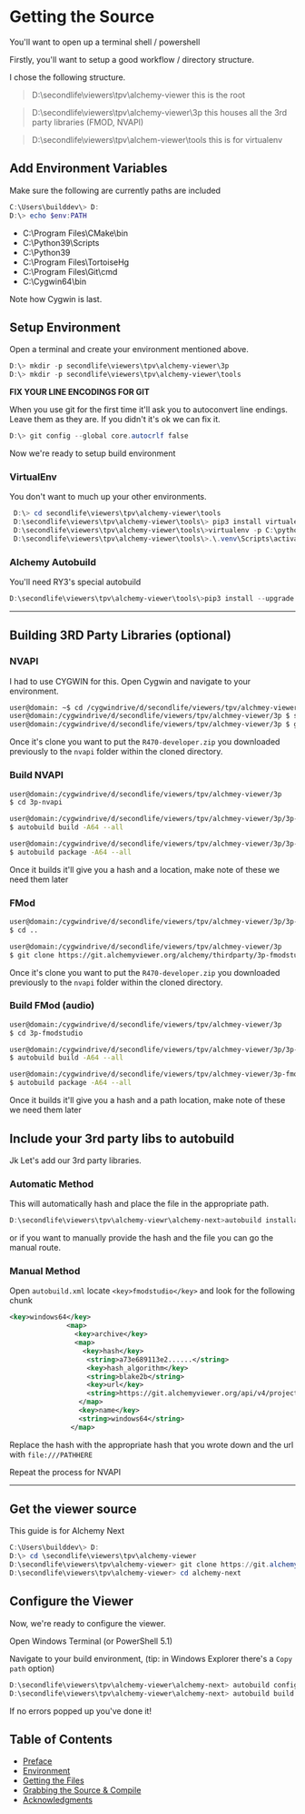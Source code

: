 # Getting the Source

You'll want to open up a terminal shell / powershell

Firstly, you'll want to setup a good workflow / directory structure.

I chose the following structure.
> D:\secondlife\viewers\tpv\alchemy-viewer
   this is the root

> D:\secondlife\viewers\tpv\alchemy-viewer\3p
   this houses all the 3rd party libraries (FMOD, NVAPI)

> D:\secondlife\viewers\tpv\alchem-viewer\tools
   this is for virtualenv

## Add Environment Variables

Make sure the following are currently paths are included

```powershell
C:\Users\builddev\> D:
D:\> echo $env:PATH
 ```

- C:\Program Files\CMake\bin
- C:\Python39\Scripts
- C:\Python39
- C:\Program Files\TortoiseHg
-  C:\Program Files\Git\cmd
-  C:\Cygwin64\bin

Note how  Cygwin is last. 

 ## Setup Environment
 Open a terminal and create your environment mentioned above.

 ```powershell
 D:\> mkdir -p secondlife\viewers\tpv\alchemy-viewer\3p
 D:\> mkdir -p secondlife\viewers\tpv\alchemy-viewer\tools
 ```


 **FIX YOUR LINE ENCODINGS FOR GIT**

When you use git for the first time it'll ask you to autoconvert line endings. Leave them as they are. If you didn't it's ok we can fix it.

```powershell
D:\> git config --global core.autocrlf false
```

Now we're ready to setup build environment

 ### VirtualEnv

 You don't want to much up your other environments.
 ```powershell
  D:\> cd secondlife\viewers\tpv\alchemy-viewer\tools
  D:\secondlife\viewers\tpv\alchemy-viewer\tools\> pip3 install virtualenv
  D:\secondlife\viewers\tpv\alchemy-viewer\tools\>virtualenv -p C:\python39\python.exe .venv
  D:\secondlife\viewers\tpv\alchemy-viewer\tools\>.\.venv\Scripts\activate
  ```

  ### Alchemy Autobuild
You'll need RY3's special autobuild
  ```powershell
  D:\secondlife\viewers\tpv\alchemy-viewer\tools\>pip3 install --upgrade autobuild -i https://git.alchemyviewer.org/api/v4/projects/54/packages/pypi/simple 
 ```

 ---

 ## Building 3RD Party Libraries (optional)

 ### NVAPI
 I had to use CYGWIN for this.
 Open Cygwin and navigate to your environment.

 ```bash
user@domain: ~$ cd /cygwindrive/d/secondlife/viewers/tpv/alchmey-viewer/3p
user@domain:/cygwindrive/d/secondlife/viewers/tpv/alchmey-viewer/3p $ source ../tools/.venv/Scripts/activate
user@domain:/cygwindrive/d/secondlife/viewers/tpv/alchmey-viewer/3p $ git clone https://git.alchemyviewer.org/alchemy/thirdparty/3p-nvapi
 ```

 Once it's clone you want to put the `R470-developer.zip` you downloaded previously to the `nvapi` folder within the cloned directory.

 ### Build NVAPI
 ```bash
user@domain:/cygwindrive/d/secondlife/viewers/tpv/alchmey-viewer/3p 
$ cd 3p-nvapi

user@domain:/cygwindrive/d/secondlife/viewers/tpv/alchmey-viewer/3p/3p-nvapi 
$ autobuild build -A64 --all

user@domain:/cygwindrive/d/secondlife/viewers/tpv/alchmey-viewer/3p/3p-nvapi 
$ autobuild package -A64 --all
 ```

 Once it builds it'll give you a hash and a location, make note of these we need them later

  ### FMod

 ```bash
 user@domain:/cygwindrive/d/secondlife/viewers/tpv/alchmey-viewer/3p/3p-nvapi 
 $ cd ..
 
user@domain:/cygwindrive/d/secondlife/viewers/tpv/alchmey-viewer/3p 
$ git clone https://git.alchemyviewer.org/alchemy/thirdparty/3p-fmodstudio
 ```

 Once it's clone you want to put the `R470-developer.zip` you downloaded previously to the `nvapi` folder within the cloned directory.

 ### Build FMod (audio)
 ```bash
user@domain:/cygwindrive/d/secondlife/viewers/tpv/alchmey-viewer/3p 
$ cd 3p-fmodstudio

user@domain:/cygwindrive/d/secondlife/viewers/tpv/alchmey-viewer/3p/3p-fmodstudio 
$ autobuild build -A64 --all

user@domain:/cygwindrive/d/secondlife/viewers/tpv/alchmey-viewer/3p-fmodstudio 
$ autobuild package -A64 --all
 ```
 
 Once it builds it'll give you a hash and a path location, make note of these we need them later

 ## Include your 3rd party libs to autobuild
Jk
 Let's add our 3rd party libraries.

### Automatic Method

This will automatically hash and place the file in the appropriate path.

```powershell
D:\secondlife\viewers\tpv\alchemy-viewr\alchemy-next>autobuild installables edit -a C:\secondlife\thirdparty\3p-fmodstudio\<file that was generated>
```

or if you want to manually provide the hash and the file you can go the manual route.

### Manual Method

 Open `autobuild.xml` locate `<key>fmodstudio</key>` and look for the following chunk

 ```xml
<key>windows64</key>
               <map>
                 <key>archive</key>
                 <map>
                   <key>hash</key>
                    <string>a73e689113e2......</string>
                    <key>hash_algorithm</key>
                    <string>blake2b</string>
                    <key>url</key>
                    <string>https://git.alchemyviewer.org/api/v4/projects/49/packages/generic/fmodstudio/2.02.03.1163/fmodstudio-2.02.03-windows64-1163.tar.zst</string>
                  </map>
                  <key>name</key>
                  <string>windows64</string>
                </map>
```

Replace the hash with the appropriate hash that you wrote down and the url with `file:///PATHHERE`

Repeat the process for NVAPI

---

## Get the viewer source
This guide is for Alchemy Next
```powershell
C:\Users\builddev\> D:
D:\> cd \secondlife\viewers\tpv\alchemy-viewer
D:\secondlife\viewers\tpv\alchemy-viewer> git clone https://git.alchemyviewer.org/alchemy/alchemy-next.git
D:\secondlife\viewers\tpv\alchemy-viewer> cd alchemy-next
```

## Configure the Viewer

Now, we're ready to configure the viewer.

Open Windows Terminal (or PowerShell 5.1)

Navigate to your build environment, (tip: in Windows Explorer there's a `Copy path` option)

```powershell
D:\secondlife\viewers\tpv\alchemy-viewer\alchemy-next> autobuild configure -c ReleaseOS -A 64 -- -DUSE_FMODSTUDIO=ON -DUSE_NVAPI=ON -DUSE_LTO=ON -DDISABLE_FATAL_WARNINGS=ON -DLL_TESTS=OFF
D:\secondlife\viewers\tpv\alchemy-viewer\alchemy-next> autobuild build -c ReleaseOS -A 64 --no-configure
```

If no errors popped up you've done it!

## Table of Contents

- [Preface](Preface.md)
- [Environment](Environment.md)
- [Getting the Files](Getting%20the%20Files.md)
- [Grabbing the Source & Compile](Grabbing%20the%20Source%20%26%20Compile.md)
- [Acknowledgments](Acknowledgements.md)

